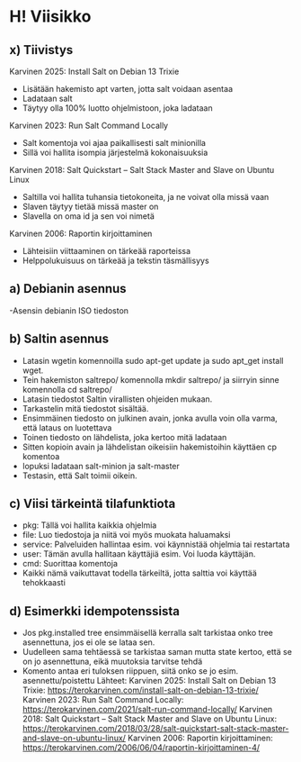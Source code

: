 # H! Viisikko 
## x) Tiivistys

Karvinen 2025: Install Salt on Debian 13 Trixie
- Lisätään hakemisto apt varten, jotta salt voidaan asentaa
- Ladataan salt
- Täytyy olla 100% luotto ohjelmistoon, joka ladataan

Karvinen 2023: Run Salt Command Locally
- Salt komentoja voi ajaa paikallisesti salt minionilla
- Sillä voi hallita isompia järjestelmä kokonaisuuksia

Karvinen 2018: Salt Quickstart – Salt Stack Master and Slave on Ubuntu Linux
- Saltilla voi hallita tuhansia tietokoneita, ja ne voivat olla missä vaan
- Slaven täytyy tietää missä master on
- Slavella on oma id ja sen voi nimetä

Karvinen 2006: Raportin kirjoittaminen
- Lähteisiin viittaaminen on tärkeää raporteissa
- Helppolukuisuus on tärkeää ja tekstin täsmällisyys

## a) Debianin asennus

-Asensin debianin ISO tiedoston

## b) Saltin asennus

- Latasin wgetin komennoilla sudo apt-get update ja sudo apt_get install wget.
- Tein hakemiston saltrepo/ komennolla mkdir saltrepo/ ja siirryin sinne komennolla cd saltrepo/
- Latasin tiedostot Saltin virallisten ohjeiden mukaan. 
- Tarkastelin mitä tiedostot sisältää. 
- Ensimmäinen tiedosto on julkinen avain, jonka avulla voin olla varma, että lataus on luotettava
- Toinen tiedosto on lähdelista, joka kertoo mitä ladataan
- Sitten kopioin avain ja lähdelistan oikeisiin hakemistoihin käyttäen cp komentoa
- lopuksi ladataan salt-minion ja salt-master
- Testasin, että Salt toimii oikein. 

## c) Viisi tärkeintä tilafunktiota

- pkg: Tällä voi hallita kaikkia ohjelmia 
- file: Luo tiedostoja ja niitä voi myös muokata haluamaksi
- service: Palveluiden hallintaa esim. voi käynnistää ohjelmia tai restartata
- user: Tämän avulla hallitaan käyttäjiä esim. Voi luoda käyttäjän.
- cmd: Suorittaa komentoja 
- Kaikki nämä vaikuttavat todella tärkeiltä, jotta salttia voi käyttää tehokkaasti 

## d) Esimerkki idempotenssista 

 - Jos pkg.installed tree ensimmäisellä kerralla salt tarkistaa onko tree asennettuna, jos ei ole se lataa sen.
 - Uudelleen sama tehtäessä se tarkistaa saman mutta state kertoo, että se on jo asennettuna, eikä muutoksia tarvitse tehdä
 - Komento antaa eri tuloksen riippuen, siitä onko se jo esim. asennettu/poistettu
Lähteet:
Karvinen 2025: Install Salt on Debian 13 Trixie: https://terokarvinen.com/install-salt-on-debian-13-trixie/
Karvinen 2023: Run Salt Command Locally: https://terokarvinen.com/2021/salt-run-command-locally/
Karvinen 2018: Salt Quickstart – Salt Stack Master and Slave on Ubuntu Linux: https://terokarvinen.com/2018/03/28/salt-quickstart-salt-stack-master-and-slave-on-ubuntu-linux/
Karvinen 2006: Raportin kirjoittaminen: https://terokarvinen.com/2006/06/04/raportin-kirjoittaminen-4/
